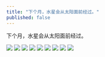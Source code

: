 ```yaml
---
title: "下个月，水星会从太阳面前经过。"
published: false
---
```

下个月，水星会从太阳面前经过。

![](./1.jpg)
![](./2.jpg)
![](./3.jpg)
![](./4.jpg)
![](./5.jpg)
![](./6.jpg)
![](./7.jpg)
![](./8.jpg)
![](./9.jpg)
